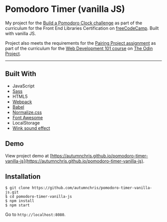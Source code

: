 # Pomodoro Timer (vanilla JS)

My project for the [Build a Pomodoro Clock challenge](https://learn.freecodecamp.org/front-end-libraries/front-end-libraries-projects/build-a-pomodoro-clock) as part of the curriculum for the Front End Libraries Certification on [freeCodeCamp](https://www.freecodecamp.org). Built with vanilla JS.

Project also meets the requirements for the [Pairing Project assignment](https://www.theodinproject.com/courses/web-development-101/lessons/pairing-project) as part of the curriculum for the [Web Development 101 course](https://www.theodinproject.com/courses/web-development-101) on [The Odin Project](https://www.theodinproject.com).

---

## Built With
* JavaScript
* [Sass](http://sass-lang.com)
* HTML5
* [Webpack](https://webpack.js.org)
* [Babel](https://babeljs.io)
* [Normalize.css](https://necolas.github.io/normalize.css)
* [Font Awesome](https://fontawesome.com)
* LocalStorage
* [Wink sound effect](http://www.orangefreesounds.com)

## Demo

View project demo at [https://autumnchris.github.io/pomodoro-timer-vanilla-js](https://autumnchris.github.io/pomodoro-timer-vanilla-js).

## Installation

```
$ git clone https://github.com/autumnchris/pomodoro-timer-vanilla-js.git
$ cd pomodoro-timer-vanilla-js
$ npm install
$ npm start
```
Go to `http://localhost:8080`.
